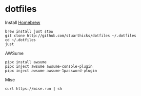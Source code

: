 dotfiles
========

Install [Homebrew](https://brew.sh/)

    brew install just stow
    git clone http://github.com/stuarthicks/dotfiles ~/.dotfiles
    cd ~/.dotfiles
    just

AWSume

    pipx install awsume
    pipx inject awsume awsume-console-plugin
    pipx inject awsume awsume-1password-plugin

Mise

    curl https://mise.run | sh
